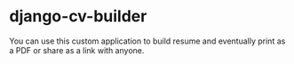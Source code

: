 # django-cv-builder
You can use this custom application to build resume and eventually print as a PDF or share as a link with anyone.
